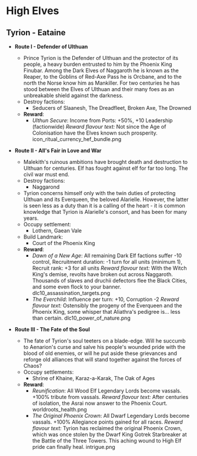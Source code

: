 # High Elves

## Tyrion - Eataine

* **Route I - Defender of Ulthuan**
  * Prince Tyrion is the Defender of Ulthuan and the protector of its people, a heavy burden entrusted to him by the Phoenix King Finubar. Among the Dark Elves of Naggaroth he is known as the Reaper, to the Goblins of Red-Axe Pass he is Orcbane, and to the north the Norse know him as Mankiller. For two centuries he has stood between the Elves of Ulthuan and their many foes as an unbreakable shield against the darkness.
  * Destroy factions:
    * Seducers of Slaanesh, The Dreadfleet, Broken Axe, The Drowned
  * **Reward**:
    * _Ulthun Secure_: Income from Ports: +50%, +10 Leadership (factionwide) 
_Reward flavour text:_ Not since the Age of Colonisation have the Elves known such prosperity.
icon_ritual_currency_hef_bundle.png

* **Route II - All's Fair in Love and War**
  * Malekith's ruinous ambitions have brought death and destruction to Ulthuan for centuries. Elf has fought against elf for far too long. The civil war must end.
  * Destroy factions: 
    * Naggarond
  * Tyrion concerns himself only with the twin duties of protecting Ulthuan and its Everqueen, the beloved Alarielle. However, the latter is seen less as a duty than it is a calling of the heart - it is common knowledge that Tyrion is Alarielle's consort, and has been for many years.
  * Occupy settlement:
    * Lothern, Gaean Vale
  * Build Landmark:
    * Court of the Phoenix King
  * **Reward**: 
    * _Dawn of a New Age_: All remaining Dark Elf factions suffer -10 control, Recruitment duration: -1 turn for all units (minimum 1), Recruit rank: +3 for all units
_Reward flavour text:_ With the Witch King's demise, revolts have broken out across Naggaroth. Thousands of slaves and druchii defectors flee the Black Cities, and some even flock to your banner.
dlc10_assassination_targets.png
    * _The Everchild_: Influence per turn: +10, Corruption -2
_Reward flavour text:_ Ostensibly the progeny of the Everqueen and the Phoenix King, some whisper that Aliathra's pedigree is... less than certain.
dlc10_power_of_nature.png

* **Route III - The Fate of the Soul**
  * The fate of Tyrion's soul teeters on a blade-edge. Will he succumb to Aenarion's curse and salve his people's wounded pride with the blood of old enemies, or will he put aside these grievances and reforge old alliances that will stand together against the forces of Chaos?
  * Occupy settlements:
    * Shrine of Khaine, Karaz-a-Karak, The Oak of Ages
  * **Reward**:
    * _Reunification_: All Wood Elf Legendary Lords become vassals. +100% tribute from vassals.
_Reward flavour text:_ After centuries of isolation, the Asrai now answer to the Phoenix Court.
worldroots_health.png
    * _The Original Phoenix Crown_: All Dwarf Legendary Lords become vassals. +100% Allegiance points gained for all races.
_Reward flavour text:_ Tyrion has reclaimed the original Phoenix Crown, which was once stolen by the Dwarf King Gotrek Starbreaker at the Battle of the Three Towers. This aching wound to High Elf pride can finally heal.
intrigue.png
